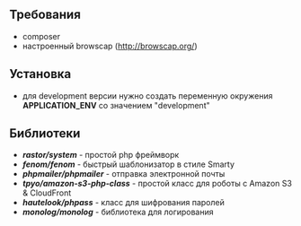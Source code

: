 ## Требования
 - composer
 - настроенный browscap (http://browscap.org/)
 
## Установка
 - для development версии нужно создать переменную окружения **APPLICATION_ENV** со значением "development"

## Библиотеки
 - ***rastor/system*** - простой php фреймворк
 - ***fenom/fenom*** - быстрый шаблонизатор в стиле Smarty
 - ***phpmailer/phpmailer*** - отправка электронной почты
 - ***tpyo/amazon-s3-php-class*** - простой класс для роботы с Amazon S3 & CloudFront
 - ***hautelook/phpass*** - класс для шифрования паролей
 - ***monolog/monolog*** - библиотека для логирования